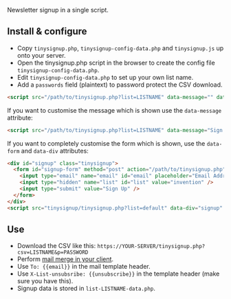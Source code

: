 Newsletter signup in a single script.

## Install & configure

 * Copy `tinysignup.php`, `tinysignup-config-data.php` and `tinysignup.js` up onto your server.
 * Open the tinysignup.php script in the browser to create the config file `tinysignup-config-data.php`.
 * Edit `tinysignup-config-data.php` to set up your own list name.
 * Add a `passwords` field (plaintext) to password protect the CSV download.

```html
<script src="/path/to/tinysignup.php?list=LISTNAME" data-message="" data-div="" data-form=""></script>
```

If you want to customise the message which is shown use the `data-message` attribute:

```html
<script src="/path/to/tinysignup.php?list=LISTNAME" data-message="Sign up to my cool list!"></script>
```

If you want to completely customise the form which is shown, use the `data-form` and `data-div` attributes:

```html
<div id="signup" class="tinysignup">
  <form id="signup-form" method="post" action="/path/to/tinysignup.php">
    <input type="email" name="email" id="email" placeholder="Email Address" />
    <input type="hidden" name="list" id="list" value="invention" />
    <input type="submit" value="Sign Up" />
  </form>
</div>
<script src="tinysignup/tinysignup.php?list=default" data-div="signup" data-form="signup-form"></script>
```

## Use

 * Download the CSV like this: `https://YOUR-SERVER/tinysignup.php?csv=LISTNAME&p=PASSWORD`
 * Perform [mail merge in your client](https://addons.thunderbird.net/en-US/thunderbird/addon/mail-merge/).
 * Use `To: {{email}}` in the mail template header.
 * Use `X-List-unsubsribe: {{unsubscribe}}` in the template header (make sure you have this).
 * Signup data is stored in `list-LISTNAME-data.php`.

